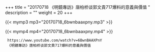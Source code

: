 +++
title = "20170718  《明鏡專訪》唐柏桥谈郭文貴717爆料的意義與價值 "
description = ""
weight = 20
+++

{{< mymp3 mp3="20170718_6bwnbaaxpny.mp3" >}}

{{< mymp4 mp4="20170718_6bwnbaaxpny.mp4" >}}

     
     https://www.youtube.com/watch?v=6BwnBAAXPnY 
     《明鏡專訪》唐柏桥谈郭文貴717爆料的意義與價值 
